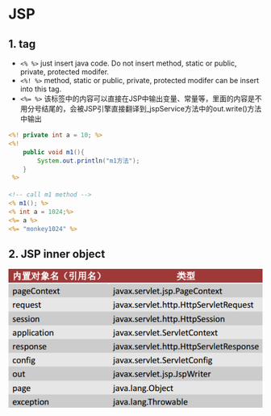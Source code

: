 # JSP

## 1. tag

-   `<% %>` just insert java code. Do not insert method, static or public, private, protected modifer.
-   `<%! %>` method, static or public, private, protected modifer can be insert into this tag.
-   `<%= %>` 该标签中的内容可以直接在JSP中输出变量、常量等，里面的内容是不用分号结尾的，会被JSP引擎直接翻译到_jspService方法中的out.write()方法中输出

```jsp
<%! private int a = 10; %>
<%! 
    public void m1(){
        System.out.println("m1方法");
    }
 %>

<!-- call m1 method -->
<% m1(); %> 
<% int a = 1024;%>
<%= a %>
<%= "monkey1024" %>
```

## 2. JSP inner object

![jsp内置对象](./images/JSP内置对象的类型.png)